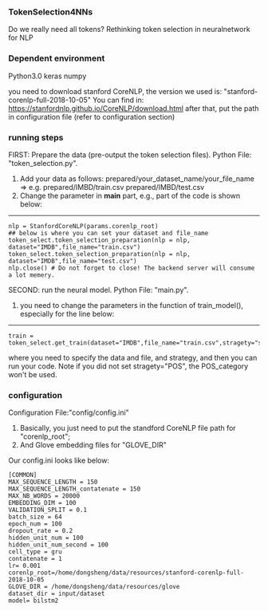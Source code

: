 ### TokenSelection4NNs ###
Do we really need all tokens? Rethinking token selection in neuralnetwork for NLP


### Dependent environment ###
Python3.0
keras
numpy


you need to download stanford CoreNLP, the version we used is: "stanford-corenlp-full-2018-10-05" 
You can find in: https://stanfordnlp.github.io/CoreNLP/download.html
after that, put the path in configuration file (refer to configuration section)


### running steps ###
FIRST: Prepare the data (pre-output the token selection files).
Python File: "token_selection.py".
1. Add your data as follows: prepared/your_dataset_name/your_file_name => e.g. prepared/IMBD/train.csv   prepared/IMBD/test.csv
2. Change the parameter in __main__ part, e.g., part of the code is shown below:
-------------------------------------------------------
	nlp = StanfordCoreNLP(params.corenlp_root)
	## below is where you can set your dataset and file_name
	token_select.token_selection_preparation(nlp = nlp, dataset="IMDB",file_name="train.csv")
	token_select.token_selection_preparation(nlp = nlp, dataset="IMDB",file_name="test.csv")
	nlp.close() # Do not forget to close! The backend server will consume a lot memery.


SECOND: run the neural model.
Python File: "main.py".
1. you need to change the parameters in the function of train_model(), especially for the line below:
-----------------------------
	train = token_select.get_train(dataset="IMDB",file_name="train.csv",stragety="stopword",POS_category="Noun")

where you need to specify the data and file, and strategy, and then you can run your code. Note if you did not set stragety="POS", the POS_category won't be used.



### configuration ###
Configuration File:"config/config.ini"
1. Basically, you just need to put the standford CoreNLP file path for "corenlp_root"; 
2. And Glove embedding files for "GLOVE_DIR"

Our config.ini looks like below:

	[COMMON]
	MAX_SEQUENCE_LENGTH = 150
	MAX_SEQUENCE_LENGTH_contatenate = 150 
	MAX_NB_WORDS = 20000   
	EMBEDDING_DIM = 100
	VALIDATION_SPLIT = 0.1
	batch_size = 64
	epoch_num = 100
	dropout_rate = 0.2
	hidden_unit_num = 100
	hidden_unit_num_second = 100
	cell_type = gru
	contatenate = 1
	lr= 0.001
	corenlp_root=/home/dongsheng/data/resources/stanford-corenlp-full-2018-10-05
	GLOVE_DIR = /home/dongsheng/data/resources/glove
	dataset_dir = input/dataset
	model= bilstm2
